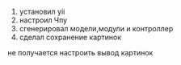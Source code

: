 1) установил yii
2) настроил Чпу
3) сгенерировал модели,модули и контроллер
4) сделал сохранение картинок


не получается настроить вывод картинок